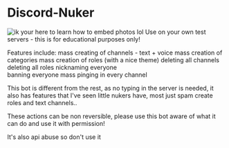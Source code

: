 # Discord-Nuker
![ik your here to learn how to embed photos lol](https://i.imgur.com/Ut8UcKn.png)
Use on your own test servers - this is for educational purposes only!

Features include:
mass creating of channels - text + voice
mass creation of categories
mass creation of roles (with a nice theme)
deleting all channels
deleting all roles
nicknaming everyone  
banning everyone
mass pinging in every channel

This bot is different from the rest, as no typing in the server is needed, it also has features that I've seen little nukers have, most just spam create roles and text channels..

These actions can be non reversible, please use this bot aware of what it can do and use it with permission!


It's also api abuse so don't use it


